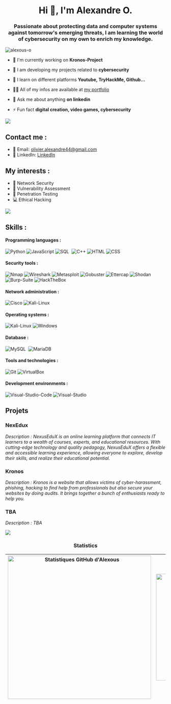 <h1 align="center">Hi 👋, I'm Alexandre O.</h1>
<h3 align="center">Passionate about protecting data and computer systems against tomorrow's emerging threats, I am learning the world of cybersecurity on my own to enrich my knowledge.</h3>
<p align="left"> <img src="https://komarev.com/ghpvc/?username=alexous-o&label=Profile%20views&color=0e75b6&style=flat" alt="alexous-o" /> </p>
 
- 🔭 I'm currently working on **Kronos-Project**

- 🌱 I am developing my projects related to **cybersecurity**

- 🤝 I learn on different platforms **Youtube, TryHackMe, Github...**

- 👨‍💻  All of my infos are available at [my portfolio](https://alexandre-olivier-portfolio.vercel.app/)

- 💬 Ask me about anything **on linkedin**

- ⚡ Fun fact **digital creation, video games, cybersecurity**

<img src="https://user-images.githubusercontent.com/73097560/115834477-dbab4500-a447-11eb-908a-139a6edaec5c.gif"><h3 align="center"></h3>

## Contact me :

- 📧 Email: olivier.alexandre44@gmail.com
- 💼 LinkedIn: [LinkedIn](https://www.linkedin.com/in/alexandre-olivier-1a87b3260/)


## My interests :

- :satellite: Network Security
- :closed_lock_with_key: Vulnerability Assessment
- :triangular_flag_on_post: Penetration Testing
- :computer: Ethical Hacking

<img src="https://user-images.githubusercontent.com/73097560/115834477-dbab4500-a447-11eb-908a-139a6edaec5c.gif"><h3 align="center"></h3>

## Skills :

#### Programming languages :
![Python](https://img.shields.io/badge/Python-FFD43B?style=for-the-badge&logo=python&logoColor=blue)
![JavaScript](https://img.shields.io/badge/JavaScript-323330?style=for-the-badge&logo=javascript&logoColor=F7DF1E)
![SQL](https://img.shields.io/badge/SQL-316192?style=for-the-badge&logo=postgresql&logoColor=white)&nbsp;
![C++](https://img.shields.io/badge/C%2B%2B-00599C?style=for-the-badge&logo=c%2B%2B&logoColor=white)
![HTML](https://img.shields.io/badge/HTML-E34F26?style=for-the-badge&logo=html5&logoColor=white)
![CSS](https://img.shields.io/badge/CSS3-1572B6?style=for-the-badge&logo=css3&logoColor=white)

#### Security tools :
![Nmap](https://img.shields.io/badge/Nmap-0A0A0A?style=for-the-badge&logo=nmap&logoColor=white)
![Wireshark](https://img.shields.io/badge/Wireshark-1679A7?style=for-the-badge&logo=wireshark&logoColor=white)
![Metasploit](https://img.shields.io/badge/Metasploit-049C9C?style=for-the-badge&logo=metasploit&logoColor=white)
![Gobuster](https://img.shields.io/badge/Gobuster-000000?style=for-the-badge&logo=gnu-bash&logoColor=white)
![Ettercap](https://img.shields.io/badge/Ettercap-000000?style=for-the-badge&logo=ettercap&logoColor=white)
![Shodan](https://img.shields.io/badge/Shodan-000000?style=for-the-badge&logo=shodan&logoColor=white)
![Burp-Suite](https://img.shields.io/badge/Burp_Suite-FF6600?style=for-the-badge&logo=burp-suite&logoColor=white)
![HackTheBox](https://img.shields.io/badge/HackTheBox-111927?style=for-the-badge&logo=Hack%20The%20Box&logoColor=9FEF00)

#### Network administration :
![Cisco](https://img.shields.io/badge/Cisco-1BA0D7?style=for-the-badge&logo=cisco&logoColor=white)
![Kali-Linux](https://img.shields.io/badge/Kali_Linux-557C94?style=for-the-badge&logo=linux&logoColor=white)

#### Operating systems :
![Kali-Linux](https://img.shields.io/badge/Kali_Linux-557C94?style=for-the-badge&logo=linux&logoColor=white)
![Windows](https://img.shields.io/badge/Windows-0078D6?style=for-the-badge&logo=windows&logoColor=white)

#### Database :
![MySQL](https://img.shields.io/badge/MySQL-00000F?style=for-the-badge&logo=mysql&logoColor=white)&nbsp;
![MariaDB](https://img.shields.io/badge/MariaDB-003545?style=for-the-badge&logo=mariadb&logoColor=white)

#### Tools and technologies :
![Git](https://img.shields.io/badge/Git-F05032?style=for-the-badge&logo=git&logoColor=white)
![VirtualBox](https://img.shields.io/badge/VirtualBox-183A61?style=for-the-badge&logo=virtualbox&logoColor=white)

#### Development environments :
![Visual-Studio-Code](https://img.shields.io/badge/Visual_Studio_Code-007ACC?style=for-the-badge&logo=visual-studio-code&logoColor=white)
![Visual-Studio](https://img.shields.io/badge/Visual_Studio-5C2D91?style=for-the-badge&logo=visual%20studio&logoColor=white)


## Projets
### NexEdux
*Description : NexusEduX is an online learning platform that connects IT learners to a wealth of courses, experts, and educational resources. With cutting-edge technology and quality pedagogy, NexusEduX offers a flexible and accessible learning experience, allowing everyone to explore, develop their skills, and realize their educational potential.*

### Kronos
*Description : Kronos is a website that allows victims of cyber-harassment, phishing, hacking to find help from professionals but also secure your websites by doing audits. It brings together a bunch of enthusiasts ready to help you.*

### TBA
*Description : TBA*


<img src="https://user-images.githubusercontent.com/73097560/115834477-dbab4500-a447-11eb-908a-139a6edaec5c.gif"><h3 align="center">Statistics</h3>

| <a href="https://github-readme-stats.vercel.app/api?username=alexous-o&show_icons=true&include_all_commits=true&theme=radical&hide_border=true"><img align="center" src="https://github-readme-stats.vercel.app/api?username=alexous-o&show_icons=true&include_all_commits=true&theme=radical&hide_border=true" alt="Statistiques GitHub d'Alexous" width="450"/></a> | <a href="https://github-readme-stats.vercel.app/api/top-langs/?username=alexous-o&layout=compact&theme=radical&hide_border=true"><img align="center" src="https://github-readme-stats.vercel.app/api/top-langs/?username=alexous-o&layout=compact&theme=radical&hide_border=true" alt="Langages les plus utilisés" width="335"/></a> |
| ------------- | ------------- |


